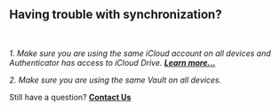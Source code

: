 <!-- 
---
title: Having trouble with synchronization?
--- 
-->

## **Having trouble with synchronization?**

<br />

*1. Make sure you are using the same iCloud account on all devices and Authenticator has access to iCloud Drive. [**Learn more...**](authenticator://help?question=008)*

*2. Make sure you are using the same Vault on all devices.*

Still have a question?
[**Contact Us**](authenticator://contact?subject=Having%20trouble%20with%20synchronization%3F)
